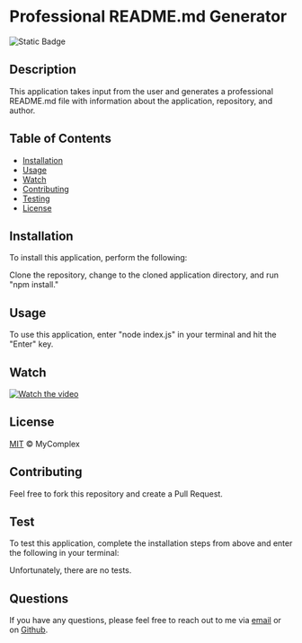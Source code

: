 
# Professional README.md Generator

![Static Badge](https://img.shields.io/badge/license-MIT-green)

## Description

This application takes input from the user and generates a professional README.md file with information about the application, repository, and author.

## Table of Contents

- [Installation](#installation)
- [Usage](#usage)
- [Watch](#watch)
- [Contributing](#contributing)
- [Testing](#testing)
- [License](#license)

## Installation

To install this application, perform the following:

Clone the repository, change to the cloned application directory, and run "npm install."

## Usage

To use this application, enter "node index.js" in your terminal and hit the "Enter" key.

## Watch

[![Watch the video](https://i.imgur.com/jxbpQ6k.png)](https://youtu.be/6FA_W3bJGt4)

## License

[MIT](./LICENSE) © MyComplex

## Contributing

Feel free to fork this repository and create a Pull Request.

## Test

To test this application, complete the installation steps from above and enter the following in your terminal:

Unfortunately, there are no tests.

## Questions

If you have any questions, please feel free to reach out to me via [email](mailto:jo_nez@hotmail.com) or on [Github](https://github.com/MyComplex/).
